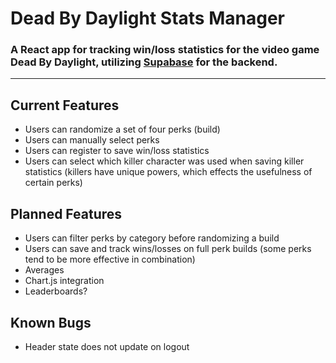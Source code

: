 # Dead By Daylight Stats Manager

### A React app for tracking win/loss statistics for the video game Dead By Daylight, utilizing [Supabase](https://supabase.com/) for the backend.

---

## Current Features

- Users can randomize a set of four perks (build)
- Users can manually select perks
- Users can register to save win/loss statistics
- Users can select which killer character was used when saving killer statistics (killers have unique powers, which effects the usefulness of certain perks)

## Planned Features

- Users can filter perks by category before randomizing a build
- Users can save and track wins/losses on full perk builds (some perks tend to be more effective in combination)
- Averages
- Chart.js integration
- Leaderboards?

## Known Bugs

- Header state does not update on logout
